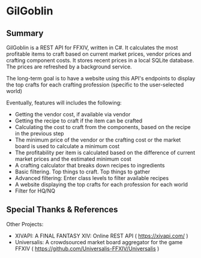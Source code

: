 # GilGoblin

## Summary

GilGoblin is a REST API for FFXIV, written in C#. It calculates the most profitable items to craft based on current market prices, vendor prices and crafting component costs. It stores recent prices in a local SQLite database. The prices are refreshed by a background service. 

The long-term goal is to have a website using this API's endpoints to display the top crafts for each crafting profession (specific to the user-selected world)

Eventually, features will includes the following:
* Getting the vendor cost, if available via vendor
* Getting the recipe to craft if the item can be crafted
* Calculating the cost to craft from the components, based on the recipe in the previous step
* The minimum price of the vendor or the crafting cost or the market board is used to calculate a minimum cost
* The profitability per item is calculated based on the difference of current market prices and the estimated minimum cost
* A crafting calculator that breaks down recipes to ingredients 
* Basic filtering. Top things to craft. Top things to gather
* Advanced filtering: Enter class levels to filter available recipes
* A website displaying the top crafts for each profession for each world
* Filter for HQ/NQ

## Special Thanks & References
Other Projects:
* XIVAPI: A FINAL FANTASY XIV: Online REST API ( https://xivapi.com/ )
* Universalis: A crowdsourced market board aggregator for the game FFXIV ( https://github.com/Universalis-FFXIV/Universalis )
